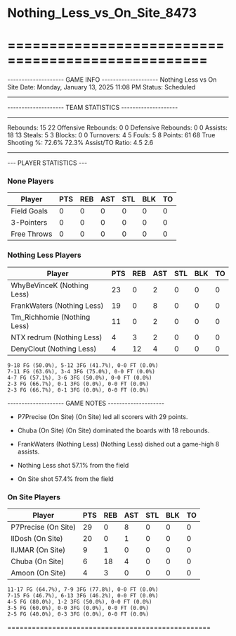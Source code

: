 # Nothing_Less_vs_On_Site_8473

==================================================
==================================================

-------------------- GAME INFO --------------------
Nothing Less vs On Site
Date: Monday, January 13, 2025 11:08 PM
Status: Scheduled

--------------------------------------------------

-------------------- TEAM STATISTICS --------------------

---------------------------------------------------------------------------
Rebounds:                 15                        22
Offensive Rebounds:       0                         0
Defensive Rebounds:       0                         0
Assists:                  18                        13
Steals:                   5                         3
Blocks:                   0                         0
Turnovers:                4                         5
Fouls:                    5                         8
Points:                   61                        68
True Shooting %:          72.6%                     72.3%
Assist/TO Ratio:          4.5                       2.6

--------------------------------------------------

--- PLAYER STATISTICS ---

### None Players

|Player|PTS|REB|AST|STL|BLK|TO|
|---|---|---|---|---|---|---|
|Field Goals|0|0|0|0|0|0|
|3-Pointers|0|0|0|0|0|0|
|Free Throws|0|0|0|0|0|0|

### Nothing Less Players

|Player|PTS|REB|AST|STL|BLK|TO|
|---|---|---|---|---|---|---|
|WhyBeVinceK (Nothing Less)|23|0|2|0|0|0|
|FrankWaters (Nothing Less)|19|0|8|0|0|0|
|Tm_Richhomie (Nothing Less)|11|0|2|0|0|0|
|NTX redrum (Nothing Less)|4|3|2|0|0|0|
|DenyClout (Nothing Less)|4|12|4|0|0|0|

```
9-18 FG (50.0%), 5-12 3FG (41.7%), 0-0 FT (0.0%)
7-11 FG (63.6%), 3-4 3FG (75.0%), 0-0 FT (0.0%)
4-7 FG (57.1%), 3-6 3FG (50.0%), 0-0 FT (0.0%)
2-3 FG (66.7%), 0-1 3FG (0.0%), 0-0 FT (0.0%)
2-3 FG (66.7%), 0-1 3FG (0.0%), 0-0 FT (0.0%)
```

-------------------- GAME NOTES --------------------

* P7Precise (On Site) (On Site) led all scorers with 29 points.
* Chuba (On Site) (On Site) dominated the boards with 18 rebounds.
* FrankWaters (Nothing Less) (Nothing Less) dished out a game-high 8 assists.

* Nothing Less shot 57.1% from the field

* On Site shot 57.4% from the field

### On Site Players

|Player|PTS|REB|AST|STL|BLK|TO|
|---|---|---|---|---|---|---|
|P7Precise (On Site)|29|0|8|0|0|0|
|IlDosh (On Site)|20|0|1|0|0|0|
|llJMAR (On Site)|9|1|0|0|0|0|
|Chuba (On Site)|6|18|4|0|0|0|
|Amoon (On Site)|4|3|0|0|0|0|

```
11-17 FG (64.7%), 7-9 3FG (77.8%), 0-0 FT (0.0%)
7-15 FG (46.7%), 6-13 3FG (46.2%), 0-0 FT (0.0%)
4-5 FG (80.0%), 1-2 3FG (50.0%), 0-0 FT (0.0%)
3-5 FG (60.0%), 0-0 3FG (0.0%), 0-0 FT (0.0%)
2-5 FG (40.0%), 0-3 3FG (0.0%), 0-0 FT (0.0%)
```

==================================================
